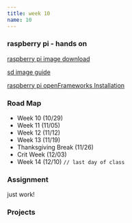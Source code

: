 ```yaml
---
title: week 10
name: 10
---
```


<h3 class="text-muted">raspberry pi - hands on</h3>

<a href="http://www.raspberrypi.org/downloads/" target="_blank" class="inline">raspberry pi image download</a>

<a href="http://www.raspberrypi.org/documentation/installation/installing-images/mac.md" target="_blank" class="inline">sd image guide</a>

<a href="http://openframeworks.cc/setup/raspberrypi/Raspberry-Pi-Getting-Started.html" target="_blank" class="inline">raspberry pi openFrameworks Installation</a>

<h3 class="text-muted">Road Map</h3>

- Week 10 (10/29)
- Week 11 (11/05)
- Week 12 (11/12)
- Week 13 (11/19)
- Thanksgiving Break (11/26)
- Crit Week (12/03)
- Week 14 (12/10) `// last day of class`

<h3 class="text-muted">Assignment</h3>

just work!

<h3 class="text-muted">Projects</h3>

<div class="row">
	<div class="grid-img">
		<p>
			<!-- <a href="https://gist.github.com/Raymondy/df93c7019097b3b348d3" target="_blank"><img src="{{site.url}}/media/sketchScreenShots/rLines.png"></a> -->
		</p>
	</div>
</div>